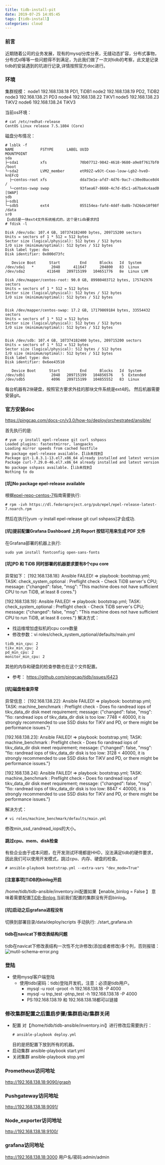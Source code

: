 ```yaml
---
title: tidb-install-pit
date: 2019-07-25 14:05:45
tags: [tidb-install]
categories: cloud
---
```


### 前言
近期随着公司的业务发展，现有的mysql分库分表，无缝动态扩容，分布式事物，分布式id等等一些问题得不到满足，为此我们做了一次对tidb的考察，此文是记录tidb的安装遇到的坑进行记录,详情按照官方doc进行。

### 环境

集群规模：
node1 192.168.138.18  PD1, TiDB1
node2 192.168.138.19  PD2, TiDB2
node3 192.168.138.21  PD3
node4 192.168.138.22  TiKV1
node5 192.168.138.23  TiKV2
node6 192.168.138.24  TiKV3

当前os环境：
```
# cat /etc/redhat-release
CentOS Linux release 7.5.1804 (Core)
```
磁盘分布情况：
```
# lsblk -f
NAME            FSTYPE      LABEL UUID                                   MOUNTPOINT
sda                                                                      
├─sda1          xfs               70b07712-9842-4618-9680-a9e8f7617bf0   /boot
└─sda2          LVM2_member       etR92Z-w9Jt-Cxao-louw-Lgb2-hveD-knEFcQ
  ├─centos-root xfs               dda73e1e-afd7-4d76-9ac7-c30ed0ace8d4   /
  └─centos-swap swap              93faea67-8660-4c7d-85c1-a67ba4c4aad0   [SWAP]
sdb                                                                      
├─sdb1                                                                   
└─sdb5          ext4              055154ea-fafd-4ddf-8a8b-7d26de10f98f   /data
sr0
【sdb5是一块ext4文件系统格式的，这个是tidb要求的】
# fdisk -l

Disk /dev/sda: 107.4 GB, 107374182400 bytes, 209715200 sectors
Units = sectors of 1 * 512 = 512 bytes
Sector size (logical/physical): 512 bytes / 512 bytes
I/O size (minimum/optimal): 512 bytes / 512 bytes
Disk label type: dos
Disk identifier: 0x000d73fc

   Device Boot      Start         End      Blocks   Id  System
/dev/sda1   *        2048      411647      204800   83  Linux
/dev/sda2          411648   209715199   104651776   8e  Linux LVM

Disk /dev/mapper/centos-root: 90.0 GB, 89980403712 bytes, 175742976 sectors
Units = sectors of 1 * 512 = 512 bytes
Sector size (logical/physical): 512 bytes / 512 bytes
I/O size (minimum/optimal): 512 bytes / 512 bytes


Disk /dev/mapper/centos-swap: 17.2 GB, 17179869184 bytes, 33554432 sectors
Units = sectors of 1 * 512 = 512 bytes
Sector size (logical/physical): 512 bytes / 512 bytes
I/O size (minimum/optimal): 512 bytes / 512 bytes


Disk /dev/sdb: 107.4 GB, 107374182400 bytes, 209715200 sectors
Units = sectors of 1 * 512 = 512 bytes
Sector size (logical/physical): 512 bytes / 512 bytes
I/O size (minimum/optimal): 512 bytes / 512 bytes
Disk label type: dos
Disk identifier: 0x6ee43510

   Device Boot      Start         End      Blocks   Id  System
/dev/sdb1            2048   209715199   104856576    5  Extended
/dev/sdb5            4096   209715199   104855552   83  Linux
```
每台机器有2块硬盘，按照官方要求外挂的那块文件系统是ext4的。
然后机器需要安装git。

### 官方安装doc
https://pingcap.com/docs-cn/v3.0/how-to/deploy/orchestrated/ansible/

首先执行的是:
```
# yum -y install epel-release git curl sshpass
Loaded plugins: fastestmirror, langpacks
Loading mirror speeds from cached hostfile
No package epel-release available.【lib未找到】
Package git-1.8.3.1-13.el7.x86_64 already installed and latest version
Package curl-7.29.0-46.el7.x86_64 already installed and latest version
No package sshpass available.【lib未找到】
Nothing to do
```
#### [坑]No package epel-release available
根据[epel-repo-centos-7](https://www.shellhacks.com/epel-repo-centos-7-6-install/)指南需要执行:
```
# rpm -ivh https://dl.fedoraproject.org/pub/epel/epel-release-latest-7.noarch.rpm
```
然后在执行[yum -y install epel-release git curl sshpass]才会成功.

#### [坑]提前配置Grafana Dashboard 上的 Report 按钮可用来生成 PDF 文件
在Grafana部署的机器上执行:
```
sudo yum install fontconfig open-sans-fonts
```

#### [坑]PD 和 TiDB 同时部署的机器要求要有8个cpu core
异常如下：
[192.168.138.18]: Ansible FAILED! => playbook: bootstrap.yml; TASK: check_system_optional : Preflight check - Check TiDB server's CPU; message: {"changed": false, "msg": "This machine does not have sufficient CPU to run TiDB, at least 8 cores."}

[192.168.138.19]: Ansible FAILED! => playbook: bootstrap.yml; TASK: check_system_optional : Preflight check - Check TiDB server's CPU; message: {"changed": false, "msg": "This machine does not have sufficient CPU to run TiDB, at least 8 cores."}
解决方式：
- 找运维增加虚拟机的cpu core数量
- 修改参数：vi roles/check_system_optional/defaults/main.yml
```
tidb_min_cpu: 2
tikv_min_cpu: 2
pd_min_cpu: 2
monitor_min_cpu: 2
```
其他的内存和硬盘的检查参数也在这个文件配置。
  - 参考： https://github.com/pingcap/tidb/issues/6423

#### [坑]磁盘检查异常
异常信息：
[192.168.138.22]: Ansible FAILED! => playbook: bootstrap.yml; TASK: machine_benchmark : Preflight check - Does fio randread iops of tikv_data_dir disk meet requirement; message: {"changed": false, "msg": "fio: randread iops of tikv_data_dir disk is too low: 7748 < 40000, it is strongly recommended to use SSD disks for TiKV and PD, or there might be performance issues."}

[192.168.138.23]: Ansible FAILED! => playbook: bootstrap.yml; TASK: machine_benchmark : Preflight check - Does fio randread iops of tikv_data_dir disk meet requirement; message: {"changed": false, "msg": "fio: randread iops of tikv_data_dir disk is too low: 3128 < 40000, it is strongly recommended to use SSD disks for TiKV and PD, or there might be performance issues."}

[192.168.138.24]: Ansible FAILED! => playbook: bootstrap.yml; TASK: machine_benchmark : Preflight check - Does fio randread iops of tikv_data_dir disk meet requirement; message: {"changed": false, "msg": "fio: randread iops of tikv_data_dir disk is too low: 8847 < 40000, it is strongly recommended to use SSD disks for TiKV and PD, or there might be performance issues."}

解决方式：
```
# vi roles/machine_benchmark/defaults/main.yml
```
修改min_ssd_randread_iops的大小。

#### 跳过cpu、mem、disk检查
有些企业由于成本问题，在开发测试环境都是HHD，没法满足tidb的硬件要求，因此我们可以使用开发模式，跳过cpu、内存、硬盘的检查。
```
# ansible-playbook bootstrap.yml --extra-vars "dev_mode=True"
```

#### [注意事项]TiDB的binlog开启
/home/tidb/tidb-ansible/inventory.ini配置如果【enable_binlog = False 】
意味着需要配置[TiDB-Binlog](https://github.com/pingcap/docs-cn/blob/master/v3.0/how-to/deploy/tidb-binlog.md),当前我们配置的集群没有开启binlog。

#### [坑]启动之后grafana进程没有
切换到部署目录/data/deploy/scripts
手动执行: ./start_grafana.sh

#### tidb在navicat下修改表结构问题
tidb在navicat下修改表结构一次性不允许修改(添加或者修改)多个列，否则报错：
![mutil-schema-error.png](mutil-schema-error.png)



### 登陆
- 使用mysql客户端登陆
  - 使用tidb(密码：tidb)登陆开发机，注意：必须是tidb用户。
    - mysql -u root -proot  -h 192.168.138.18 -P 4000
    - mysql -u tnp_test -ptnp_test  -h 192.168.138.18 -P 4000
    - PS:192.168.138.19 和 192.168.138.18都可以链接
### 修改集群配置之后重启步骤/集群启动/集群关闭
- 配置
  对【/home/tidb/tidb-ansible/inventory.ini】进行修改后需要执行：
  ```
  # ansible-playbook deploy.yml
  ```
  目的是把配置下放到所有的机器。
- 启动集群
  ansible-playbook start.yml
- 关闭集群
  ansible-playbook stop.yml

### Prometheus访问地址
http://192.168.138.18:9090/graph

### Pushgateway访问地址
http://192.168.138.18:9091/

### Node_exporter访问地址
http://192.168.138.18:9100/  

### grafana访问地址
http://192.168.138.18:3000
用户名/密码:admin/admin
